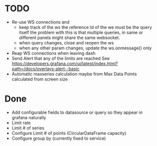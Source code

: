 # TODO

* Re-use WS connections and 
  - keep track of the ws
    the reference Id of the we must be the query itself
    the problem with this is that multiple queries, in same or different
    panels might share the same websocket.
  - when query changes, close and reopen the ws
  - when any other param changes, update the ws.onmessage() only
* Reap WS connections when leaving dash
* Send Alert that any of the limits are reached
  See https://developers.grafana.com/ui/latest/index.html?path=/docs/overlays-alert--basic
* Automatic maxseries calculation maybe from Max Data Points calculated from screen size

# Done

* Add configurable fields to datasource or query so they appear in grafana naturally
* Limit rate
* Limit # of series
* Configure Limit # of points (CircularDataFrame capacity)
* Configure group by (currently fixed to service)

